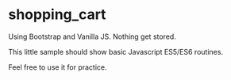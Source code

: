 # shopping_cart

Using Bootstrap and Vanilla JS. Nothing get stored.

This little sample should show basic Javascript ES5/ES6 routines.

Feel free to use it for practice.  
